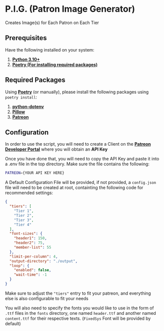 # P.I.G. (Patron Image Generator)
 Creates Image(s) for Each Patron on Each Tier

## Prerequisites

Have the following installed on your system:

1. **[Python 3.10+](https://www.python.org/downloads/)**
2. **[Poetry (For installing required packages)](https://python-poetry.org/docs/#installation)**

## Required Packages

Using **[Poetry](https://python-poetry.org/docs/#installation)** (or manually), please install the following packages using `poetry install`: 

1. **[python-dotenv](https://pypi.org/project/python-dotenv/)**
2. **[Pillow](https://pypi.org/project/Pillow)**
3. **[Patreon](https://pypi.org/project/Patreon)**

## Configuration

In order to use the script, you will need to create a Client  on the **[Patreon Developer Portal](https://www.patreon.com/portal/registration/register-clients)** where you will obtain an **API Key**

Once you have done that, you will need to copy the API Key and paste it into a .env file in the top directory. Make sure the file contains the following:

```bash
PATREON={YOUR API KEY HERE}
```

A Default Configuration File will be provided, if not provided, a `config.json` file will need to be created at root, containting the following code for recommended settings:
```json
{
  "tiers": [
    "Tier 1",
    "Tier 2",
    "Tier 3",
    "Tier 4"
  ],
  "font-sizes": {
    "header1": 150,
    "header2": 75,
    "member-list": 55
  },
  "limit-per-column": 4,
  "output-directory": "./output",
  "loop": {
    "enabled": false,
    "wait-time": -1
  }
}
```
Make sure to adjust the `"tiers"` entry to fit your patreon, and everything else is also configurable to fit your needs

You will also need to specify the fonts you would like to use in the form of `.ttf` files in the `fonts` directory, one named `header.ttf` and another named `content.ttf` for their respective texts. (`FixedSys` Font will be provided by default)